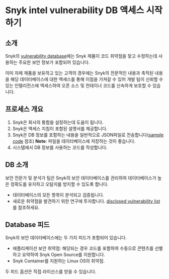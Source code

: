 # Snyk intel vulnerability DB 액세스 시작하기

## 소개

Snyk의 [vulnerability database](https://snyk.io/product/vulnerability-database/)에는 Snyk 제품이 코드 취약점을 찾고 수정하는데 사용하는 주요한 보안 정보가 포함되어 있습니다.

이미 자체 제품을 보유하고 있는 고객의 경우에는 Snyk의 전문적인 내용과 축적된 내용을 해당 데이터베이스에 대한 액세스를 통해 이점을 가져갈 수 있어 개발 팀이 신뢰할 수 있는 인텔리전스에 액세스하여 오픈 소스 및 컨테이너 코드를 신속하게 보호할 수 있습니다.

## 프로세스 개요

1. Snyk은 회사의 통합을 설정하는데 도움이 됩니다.
2. Snyk은 액세스 지침이 포함된 설명서를 제공합니다.
3. Snyk은 DB 정보를 포함하는 내용을 일반적으로 JSON파일로 전송합니다([sample code](https://snyk.io/partners/api/v4/vulndb/sample.json) 참조) **Note**: 파일을 데이터베이스에 저장하는 것이 좋습니다.
4. 시스템에서 DB 정보를 사용하는 코드를 작성합니다.

## DB 소개

보안 전문가 및 분석가 팀은 Snyk의 보안 데이터베이스를 관리하여 데이터베이스가 높은 정확도를 유지하고 오탐지를 방지할 수 있도록 합니다.

* 데이터베이스의 모든 항목이 분석되고 검증됩니다.
* 새로운 취약점을 발견하기 위한 연구에 투자합니다. [disclosed vulnerability list](https://app.snyk.io/disclosed-vulnerabilities)를 참조하세요.

## Database 피드

Snyk의 보안 데이터베이스에는 두 가지 피드가 포함되어 있습니다.

* 애플리케이션 보안 취약점: 해당되는 경우 코드를 포함하여 수동으로 콘텐츠를 선별하고 요약하여 Snyk Open Source를 지원합니다.
* Snyk Container를 지원하는 Linux OS의 취약점.

두 피드 옵션은 직접 라이선스를 받을 수 있습니다.
